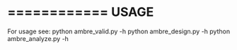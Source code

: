 ============
USAGE
============

For usage see:
python ambre_valid.py -h
python ambre_design.py -h
python ambre_analyze.py -h
